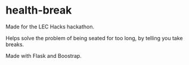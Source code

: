 # health-break
Made for the LEC Hacks hackathon.

Helps solve the problem of being seated for too long, by telling you take breaks.

Made with Flask and Boostrap. 
